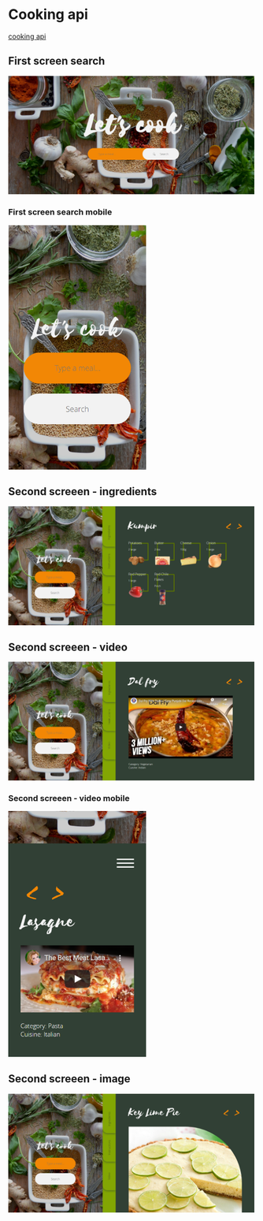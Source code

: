 <h1>Cooking api</h1>
<a href='https://nfornice.com/'>cooking api</a>
<h2>First screen search</h2>
<img src="/cooking__first-screen.png" width="500">
<h3>First screen search mobile</h3>
<img src="/cooking__first-screen-mob.png" width="280">
<h2>Second screeen - ingredients</h2>
<img src="/cooking__second-screen-ingredients.png" width="500">
<h2>Second screeen - video</h2>
<img src="/cooking__second-screen-video.png" width="500">
<h3>Second screeen - video mobile</h3>
<img src="/cooking__second-screen-video-mob.png" width="280">
<h2>Second screeen - image</h2>
<img src="/cooking__second-screen-image.png" width="500">
